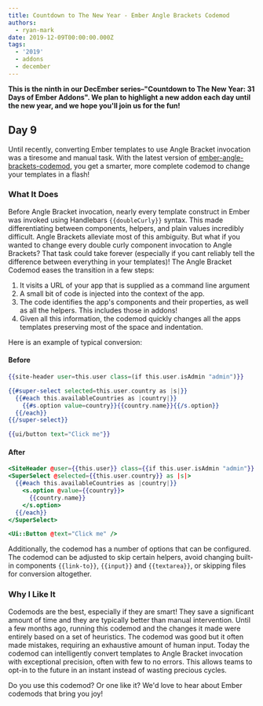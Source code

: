 ```yaml
---
title: Countdown to The New Year - Ember Angle Brackets Codemod
authors:
  - ryan-mark
date: 2019-12-09T00:00:00.000Z
tags:
  - '2019'
  - addons
  - december
---
```



**This is the ninth in our DecEmber series–"Countdown to The New Year: 31 Days of Ember Addons". We plan to highlight a new addon each day until the new year, and we hope you'll join us for the fun!**

## Day 9

Until recently, converting Ember templates to use Angle Bracket invocation was a tiresome and manual task. With the latest version of [ember-angle-brackets-codemod](https://www.emberobserver.com/addons/ember-angle-brackets-codemod), you get a smarter, more complete codemod to change your templates in a flash!

<!-- READMORE -->

### What It Does

Before Angle Bracket invocation, nearly every template construct in Ember was invoked using Handlebars `{{doubleCurly}}` syntax. This made differentiating between components, helpers, and plain values incredibly difficult.  Angle Brackets alleviate most of this ambiguity.  But what if you wanted to change every double curly component invocation to Angle Brackets?  That task could take forever (especially if you cant reliably tell the difference between everything in your templates)!  The Angle Bracket Codemod eases the transition in a few steps:

1. It visits a URL of your app that is supplied as a command line argument
2. A small bit of code is injected into the context of the app.
3. The code identifies the app's components and their properties, as well as all the helpers. This includes those in addons!
4. Given all this information, the codemod quickly changes all the apps templates preserving most of the space and indentation.

Here is an example of typical conversion:

#### Before

```handlebars
{{site-header user=this.user class=(if this.user.isAdmin "admin")}}

{{#super-select selected=this.user.country as |s|}}
  {{#each this.availableCountries as |country|}}
    {{#s.option value=country}}{{country.name}}{{/s.option}}
  {{/each}}
{{/super-select}}

{{ui/button text="Click me"}}
```

#### After

```handlebars
<SiteHeader @user={{this.user}} class={{if this.user.isAdmin "admin"}} />
<SuperSelect @selected={{this.user.country}} as |s|>
  {{#each this.availableCountries as |country|}}
    <s.option @value={{country}}>
      {{country.name}}
    </s.option>
  {{/each}}
</SuperSelect>

<Ui::Button @text="Click me" />
```

Additionally, the codemod has a number of options that can be configured. The codemod can be adjusted to skip certain helpers, avoid changing built-in components `{{link-to}}`, `{{input}}` and `{{textarea}}`, or skipping files for conversion altogether.

### Why I Like It

Codemods are the best, especially if they are smart! They save a significant amount of time and they are typically better than manual intervention. Until a few months ago, running this codemod and the changes it made were entirely based on a set of heuristics. The codemod was good but it often made mistakes, requiring an exhaustive amount of human input.  Today the codemod can intelligently convert templates to Angle Bracket invocation with exceptional precision, often with few to no errors.  This allows teams to opt-in to the future in an instant instead of wasting precious cycles.

Do you use this codemod? Or one like it? We'd love to hear about Ember codemods that bring you joy!
